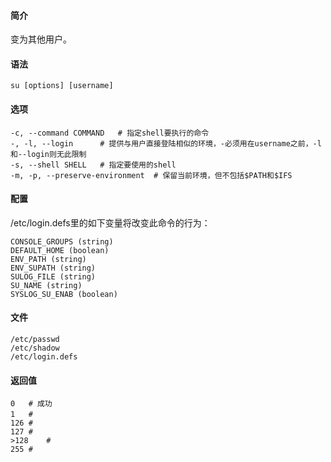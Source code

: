 #### 简介
变为其他用户。

#### 语法

`su [options] [username]`

#### 选项

```
-c, --command COMMAND	# 指定shell要执行的命令
-, -l, --login		# 提供与用户直接登陆相似的环境，-必须用在username之前，-l和--login则无此限制
-s, --shell SHELL	# 指定要使用的shell
-m, -p, --preserve-environment	# 保留当前环境，但不包括$PATH和$IFS
```



#### 配置

/etc/login.defs里的如下变量将改变此命令的行为：

```
CONSOLE_GROUPS (string)
DEFAULT_HOME (boolean)
ENV_PATH (string)
ENV_SUPATH (string)
SULOG_FILE (string)
SU_NAME (string)
SYSLOG_SU_ENAB (boolean)
```



#### 文件

```
/etc/passwd
/etc/shadow
/etc/login.defs
```



#### 返回值

```
0	# 成功
1	#　
126	#
127	# 
>128	#
255	# 
```


